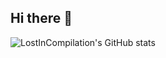 ## Hi there 👋

![LostInCompilation's GitHub stats](https://github-readme-stats.vercel.app/api?username=LostInCompilation&hide=stars&show_icons=true&theme=one_dark_pro)
